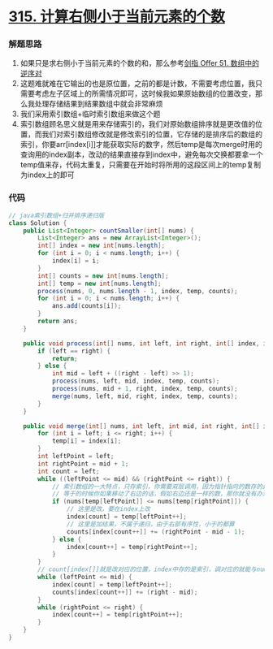 # [315. 计算右侧小于当前元素的个数](https://leetcode-cn.com/problems/count-of-smaller-numbers-after-self/)

### 解题思路
1. 如果只是求右侧小于当前元素的个数的和，那么参考[剑指 Offer 51. 数组中的逆序对](https://leetcode-cn.com/problems/shu-zu-zhong-de-ni-xu-dui-lcof/)
2. 这题难就难在它输出的也是原位置，之前的都是计数，不需要考虑位置，我只需要考虑左子区域上的所需情况即可，这时候我如果原始数组的位置改变，那么我处理存储结果到结果数组中就会非常麻烦
3. 我们采用索引数组+临时索引数组来做这个题
4. 索引数组顾名思义就是用来存储索引的，我们对原始数组排序就是更改值的位置，而我们对索引数组修改就是修改索引的位置，它存储的是排序后的数组的索引，你要arr[index[i]]才能获取实际的数字，然后temp是每次merge时用的查询用的index副本，改动的结果直接存到index中，避免每次交换都要拿一个temp值来存，代码太重复，只需要在开始时将所用的这段区间上的temp复制为index上的即可

### 代码

```java
// java索引数组+归并排序递归版
class Solution {
    public List<Integer> countSmaller(int[] nums) {
        List<Integer> ans = new ArrayList<Integer>();
        int[] index = new int[nums.length];
        for (int i = 0; i < nums.length; i++) {
            index[i] = i;
        }
        int[] counts = new int[nums.length];
        int[] temp = new int[nums.length];
        process(nums, 0, nums.length - 1, index, temp, counts);
        for (int i = 0; i < nums.length; i++) {
            ans.add(counts[i]);
        }
        return ans;
    }

    public void process(int[] nums, int left, int right, int[] index, int[] temp, int[] counts) {
        if (left == right) {
            return;
        } else {
            int mid = left + ((right - left) >> 1);
            process(nums, left, mid, index, temp, counts);
            process(nums, mid + 1, right, index, temp, counts);
            merge(nums, left, mid, right, index, temp, counts);
        }
    }

    public void merge(int[] nums, int left, int mid, int right, int[] index, int[] temp, int[] counts) {
        for (int i = left; i <= right; i++) {
            temp[i] = index[i];
        }
        int leftPoint = left;
        int rightPoint = mid + 1;
        int count = left;
        while ((leftPoint <= mid) && (rightPoint <= right)) {
            // 索引数组的一大特点，只存索引，你需要双层调用，因为指针指向的数存的是索引
            // 等于的时候你如果移动了右边的话，假如右边还是一样的数，那你就没有办法通过(rightPoint - mid - 1)判断有几个小于当前左指针元素的数
            if (nums[temp[leftPoint]] <= nums[temp[rightPoint]]) {
                // 这里是改，要在index上改
                index[count] = temp[leftPoint++];
                // 这里是加结果，不属于递归，由于右部有序性，小于的都算
                counts[index[count++]] += (rightPoint - mid - 1);
            } else {
                index[count++] = temp[rightPoint++];
            }
        }
        // count[index[]]就是改对应的位置，index中存的是索引，调对应的就能与nums对应上
        while (leftPoint <= mid) {
            index[count] = temp[leftPoint++];
            counts[index[count++]] += (right - mid);
        }
        while (rightPoint <= right) {
            index[count++] = temp[rightPoint++];
        }
    }
}
```
